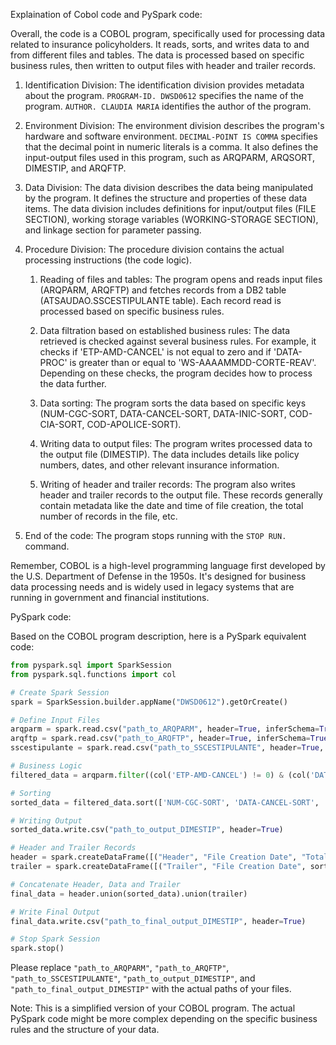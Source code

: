 Explaination of Cobol code and PySpark code:

Overall, the code is a COBOL program, specifically used for processing data related to insurance policyholders. It reads, sorts, and writes data to and from different files and tables. The data is processed based on specific business rules, then written to output files with header and trailer records.

1. Identification Division:
The identification division provides metadata about the program. `PROGRAM-ID. DWSD0612` specifies the name of the program. `AUTHOR. CLAUDIA MARIA` identifies the author of the program.

2. Environment Division:
The environment division describes the program's hardware and software environment. `DECIMAL-POINT IS COMMA` specifies that the decimal point in numeric literals is a comma. It also defines the input-output files used in this program, such as ARQPARM, ARQSORT, DIMESTIP, and ARQFTP.

3. Data Division:
The data division describes the data being manipulated by the program. It defines the structure and properties of these data items. The data division includes definitions for input/output files (FILE SECTION), working storage variables (WORKING-STORAGE SECTION), and linkage section for parameter passing.

4. Procedure Division:
The procedure division contains the actual processing instructions (the code logic). 

   1. Reading of files and tables:
      The program opens and reads input files (ARQPARM, ARQFTP) and fetches records from a DB2 table (ATSAUDAO.SSCESTIPULANTE table). Each record read is processed based on specific business rules.

   2. Data filtration based on established business rules:
      The data retrieved is checked against several business rules. For example, it checks if 'ETP-AMD-CANCEL' is not equal to zero and if 'DATA-PROC' is greater than or equal to 'WS-AAAAMMDD-CORTE-REAV'. Depending on these checks, the program decides how to process the data further.

   3. Data sorting:
      The program sorts the data based on specific keys (NUM-CGC-SORT, DATA-CANCEL-SORT, DATA-INIC-SORT, COD-CIA-SORT, COD-APOLICE-SORT).

   4. Writing data to output files:
      The program writes processed data to the output file (DIMESTIP). The data includes details like policy numbers, dates, and other relevant insurance information.

   5. Writing of header and trailer records:
      The program also writes header and trailer records to the output file. These records generally contain metadata like the date and time of file creation, the total number of records in the file, etc.

5. End of the code:
The program stops running with the `STOP RUN.` command.

Remember, COBOL is a high-level programming language first developed by the U.S. Department of Defense in the 1950s. It's designed for business data processing needs and is widely used in legacy systems that are running in government and financial institutions.



PySpark code:

Based on the COBOL program description, here is a PySpark equivalent code:

```python
from pyspark.sql import SparkSession
from pyspark.sql.functions import col

# Create Spark Session
spark = SparkSession.builder.appName("DWSD0612").getOrCreate()

# Define Input Files
arqparm = spark.read.csv("path_to_ARQPARM", header=True, inferSchema=True)
arqftp = spark.read.csv("path_to_ARQFTP", header=True, inferSchema=True)
sscestipulante = spark.read.csv("path_to_SSCESTIPULANTE", header=True, inferSchema=True)

# Business Logic
filtered_data = arqparm.filter((col('ETP-AMD-CANCEL') != 0) & (col('DATA-PROC') >= 'WS-AAAAMMDD-CORTE-REAV'))

# Sorting
sorted_data = filtered_data.sort(['NUM-CGC-SORT', 'DATA-CANCEL-SORT', 'DATA-INIC-SORT', 'COD-CIA-SORT', 'COD-APOLICE-SORT'])

# Writing Output
sorted_data.write.csv("path_to_output_DIMESTIP", header=True)

# Header and Trailer Records
header = spark.createDataFrame([("Header", "File Creation Date", "Total Records")], ["Type", "Date", "Count"])
trailer = spark.createDataFrame([("Trailer", "File Creation Date", sorted_data.count())], ["Type", "Date", "Count"])

# Concatenate Header, Data and Trailer
final_data = header.union(sorted_data).union(trailer)

# Write Final Output
final_data.write.csv("path_to_final_output_DIMESTIP", header=True)

# Stop Spark Session
spark.stop()
```

Please replace `"path_to_ARQPARM"`, `"path_to_ARQFTP"`, `"path_to_SSCESTIPULANTE"`, `"path_to_output_DIMESTIP"`, and `"path_to_final_output_DIMESTIP"` with the actual paths of your files.

Note: This is a simplified version of your COBOL program. The actual PySpark code might be more complex depending on the specific business rules and the structure of your data.